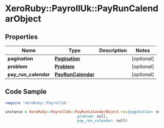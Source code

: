 # XeroRuby::PayrollUk::PayRunCalendarObject

## Properties

Name | Type | Description | Notes
------------ | ------------- | ------------- | -------------
**pagination** | [**Pagination**](Pagination.md) |  | [optional] 
**problem** | [**Problem**](Problem.md) |  | [optional] 
**pay_run_calendar** | [**PayRunCalendar**](PayRunCalendar.md) |  | [optional] 

## Code Sample

```ruby
require 'XeroRuby::PayrollUk'

instance = XeroRuby::PayrollUk::PayRunCalendarObject.new(pagination: null,
                                 problem: null,
                                 pay_run_calendar: null)
```


